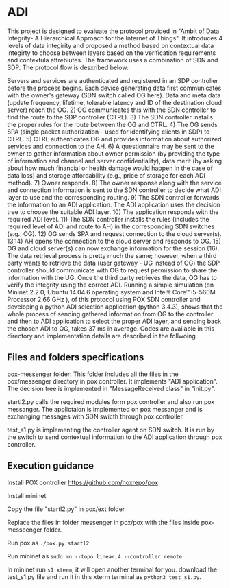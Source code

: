 # ADI

This project is designed to evaluate the protocol provided in "Ambit of Data Integrity- A Hierarchical Approach for the Internet of Things". It introduces 4 levels of data integirity and proposed a method based on contextual data integirty to choose between layers based on the verification requirements and contextula attrebiutes. The framework uses a combination of SDN and SDP. The protocol flow is desxribed below:

Servers and services are authenticated and registered in an SDP controller before the process begins. Each device generating data first communicates with the owner's gateway (SDN switch called OG here). Data and meta data (update frequency, lifetime, tolerable latency and ID of the destination cloud server) reach the OG. 2) OG communicates this with the SDN controller to find the route to the SDP controller (CTRL). 3) The SDN controller installs the proper rules for the route between the OG and CTRL. 4) The OG sends SPA (single packet authorization – used for identifying clients in SDP) to CTRL. 5) CTRL authenticates OG and provides information about authorized services and connection to the AH. 6) A questionnaire may be sent to the owner to gather information about owner permission (by providing the type of information and channel and server confidentiality), data merit (by asking about how much financial or health damage would happen in the case of data loss) and storage affordability (e.g., price of storage for each ADI method). 7) Owner responds. 8) The owner response along with the service and connection information is sent to the SDN controller to decide what ADI layer to use and the corresponding routing. 9) The SDN controller forwards the information to an ADI application. The ADI application uses the decision tree to choose the suitable ADI layer. 10) The application responds with the required ADI level. 11) The SDN controller installs the rules (includes the required level of ADI and route to AH) in the corresponding SDN switches (e.g., OG). 12) OG sends SPA and request connection to the cloud server(s). 13,14) AH opens the connection to the cloud server and responds to OG. 15) OG and cloud server(s) can now exchange information for the session (16). The data retrieval process is pretty much the same; however, when a third party wants to retrieve the data (user gateway - UG instead of OG) the SDP controller should communicate with OG to request permission to share the information with the UG. Once the third party retrieves the data, OG has to verify the integrity using the correct ADI.
Running a simple simulation (on Mininet 2.2.0, Ubuntu 14.04.6 operating system and Intel® Core™ i5-560M Processor 2.66 GHz ), of this protocol using POX SDN controller and developing a python ADI selection application (python 3.4.3), shows that the whole process of sending gathered information from OG to the controller and then to ADI application to select the proper ADI layer, and sending back the chosen ADI to OG, takes $37$ ms in average. Codes are available in this directory and implementation details are described in the follwoing. 

## Files and folders specifications

pox-messenger folder: This folder includes all the files in the pox/messenger directory in pox controller. It implements "ADI application". The decision tree is implemented in "MessageReceived class" in "init.py". 

startl2.py calls the required modules form pox controller and also run pox messanger. The applictaion is implemented on pox messanger and is exchanging messages with SDN swicth through pox controller. 

test_s1.py is implementing the controller agent on SDN switch. It is run by the switch to send contextual information to the ADI application through pox controller. 

## Execution guidance

Install POX controller https://github.com/noxrepo/pox

Install mininet

Copy the file "startl2.py" in pox/ext folder

Replace the files in folder messenger in pox/pox with the files inside pox-messeenger folder.

Run pox as `./pox.py startl2`

Run mininet as `sudo mn --topo linear,4 --controller remote`

In mininet run `s1 xterm`, it will open another terminal for you. download the test_s1.py file and run it in this xterm terminal as `python3 test_s1.py`.

